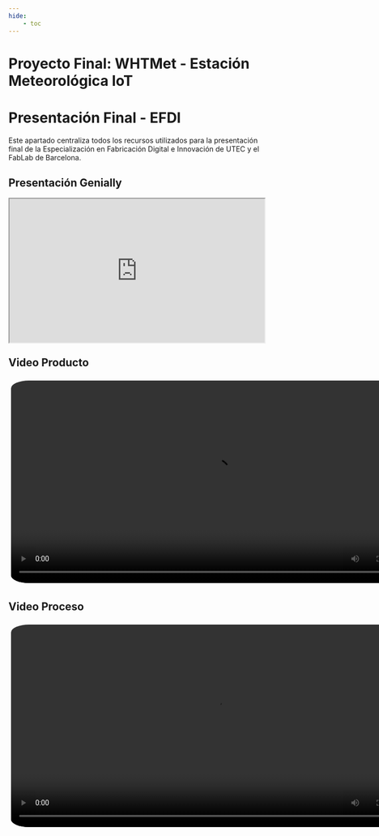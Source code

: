 ```yaml
---
hide:
    - toc
---
```


# Proyecto Final: WHTMet - Estación Meteorológica IoT

# Presentación Final - EFDI

Este apartado centraliza todos los recursos utilizados para la presentación final de la Especialización en Fabricación Digital e Innovación de UTEC y el FabLab de Barcelona.

## Presentación Genially

<div style="position: relative; padding-bottom: 56.25%; height: 0;">
  <iframe src="https://view.genially.com/674d12f2632d64d49ef607fb" style="position: absolute; top: 0; left: 0; width: 100%; height: 100%;" allowfullscreen></iframe>
</div>

## Video Producto

<video width="800" controls style="display: block; margin: 0 auto; border-radius: 5%; padding: 5px;">
  <source src="../../videos/Video-TF-EFDI-NDQ.mp4" type="video/mp4">
</video>

## Video Proceso

<video width="800" controls style="display: block; margin: 0 auto; border-radius: 5%; padding: 5px;">
  <source src="../../videos/Video-TF-EFDI-NDQ.mp4" type="video/mp4">
</video>


